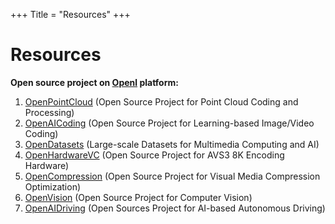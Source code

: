 +++
Title = "Resources"
+++

# Resources

**Open source project on [Openl](https://openi.pcl.ac.cn/OpenMMCAL) platform:**

1. [OpenPointCloud](https://git.openi.org.cn/OpenPointCloud) (Open Source Project for Point Cloud Coding and Processing)
2. [OpenAICoding](https://git.openi.org.cn/OpenAICoding) (Open Source Project for Learning-based Image/Video Coding)
3. [OpenDatasets](https://git.openi.org.cn/OpenDatasets) (Large-scale Datasets for Multimedia Computing and AI)
4. [OpenHardwareVC](https://git.openi.org.cn/OpenHardwareVC) (Open Source Project for AVS3 8K Encoding Hardware)
5. [OpenCompression](https://git.openi.org.cn/OpenCompression) (Open Source Project for Visual Media Compression Optimization)
6. [OpenVision](https://git.openi.org.cn/OpenVision) (Open Source Project for Computer Vision)
7. [OpenAIDriving](https://openi.pcl.ac.cn/OpenAIDriving) (Open Sources Project for AI-based Autonomous Driving)